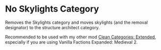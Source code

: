 # No Skylights Category

Removes the Skylights category and moves skylights (and the removal designator) to the structure architect category.

Recommended to be used with my other mod [Clean Categories: Extended](), especially if you are using Vanilla Factions Expanded: Medieval 2.
